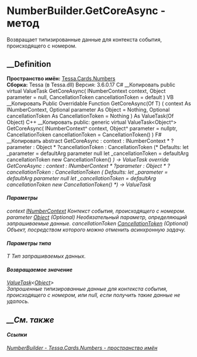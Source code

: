 # NumberBuilder.GetCoreAsync<T> \- метод
Возвращает типизированные данные для контекста события, происходящего с
номером.
##  __Definition
 **Пространство имён:** [Tessa.Cards.Numbers](N_Tessa_Cards_Numbers.htm)  
 **Сборка:** Tessa (в Tessa.dll) Версия: 3.6.0.17
C# __Копировать
     public virtual ValueTask<Object> GetCoreAsync<T>(
    	INumberContext context,
    	Object parameter = null,
    	CancellationToken cancellationToken = default
    )
VB __Копировать
     Public Overridable Function GetCoreAsync(Of T) ( 
    	context As INumberContext,
    	Optional parameter As Object = Nothing,
    	Optional cancellationToken As CancellationToken = Nothing
    ) As ValueTask(Of Object)
C++ __Копировать
     public:
    generic<typename T>
    virtual ValueTask<Object^> GetCoreAsync(
    	INumberContext^ context, 
    	Object^ parameter = nullptr, 
    	CancellationToken cancellationToken = CancellationToken()
    )
F# __Копировать
     abstract GetCoreAsync : 
            context : INumberContext * 
            ?parameter : Object * 
            ?cancellationToken : CancellationToken 
    (* Defaults:
            let _parameter = defaultArg parameter null
            let _cancellationToken = defaultArg cancellationToken new CancellationToken()
    *)
    -> ValueTask<Object> 
    override GetCoreAsync : 
            context : INumberContext * 
            ?parameter : Object * 
            ?cancellationToken : CancellationToken 
    (* Defaults:
            let _parameter = defaultArg parameter null
            let _cancellationToken = defaultArg cancellationToken new CancellationToken()
    *)
    -> ValueTask<Object> 
#### Параметры
context [INumberContext](T_Tessa_Cards_Numbers_INumberContext.htm)
    Контекст события, происходящего с номером.
parameter [Object](https://learn.microsoft.com/dotnet/api/system.object)
(Optional)
    Необязательный параметр, определяющий запрашиваемые данные.
cancellationToken
[CancellationToken](https://learn.microsoft.com/dotnet/api/system.threading.cancellationtoken)
(Optional)
    Объект, посредством которого можно отменить асинхронную задачу.
#### Параметры типа
T
    Тип запрашиваемых данных.
#### Возвращаемое значение
[ValueTask](https://learn.microsoft.com/dotnet/api/system.threading.tasks.valuetask-1)<[Object](https://learn.microsoft.com/dotnet/api/system.object)>  
Запрошенные типизированные данные для контекста события, происходящего с
номером, или null, если получить такие данные не удалось.
## __См. также
#### Ссылки
[NumberBuilder - ](T_Tessa_Cards_Numbers_NumberBuilder.htm)
[Tessa.Cards.Numbers - пространство имён](N_Tessa_Cards_Numbers.htm)
